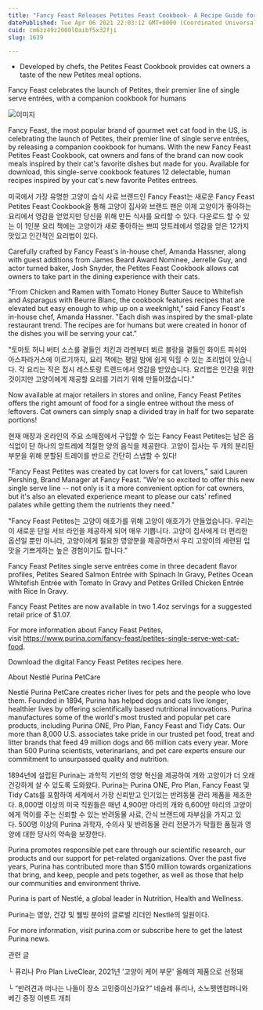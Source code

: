 ```yaml
---
title: "Fancy Feast Releases Petites Feast Cookbook- A Recipe Guide for Humans Inspired by Their New Single Serve Entrees for Cats"
datePublished: Tue Apr 06 2021 22:03:12 GMT+0000 (Coordinated Universal Time)
cuid: cm6zz49z2000l0aibf5x32fji
slug: 1639

---
```



- Developed by chefs, the Petites Feast Cookbook provides cat owners a taste of the new Petites meal options.

Fancy Feast celebrates the launch of Petites, their premier line of single serve entrées, with a companion cookbook for humans

![이미지](https://cdn.hashnode.com/res/hashnode/image/upload/v1739247604940/bc717fd6-a18e-4245-ab82-a906a870e741.jpeg)

Fancy Feast, the most popular brand of gourmet wet cat food in the US, is celebrating the launch of Petites, their premier line of single serve entrées, by releasing a companion cookbook for humans. With the new Fancy Feast Petites Feast Cookbook, cat owners and fans of the brand can now cook meals inspired by their cat's favorite dishes but made for you. Available for download, this single-serve cookbook features 12 delectable, human recipes inspired by your cat's new favorite Petites entrees.

미국에서 가장 유명한 고양이 습식 사료 브랜드인 Fancy Feast는 새로운 Fancy Feast Petites Feast Cookbook을 통해 고양이 집사와 브랜드 팬은 이제 고양이가 좋아하는 요리에서 영감을 얻었지만 당신을 위해 만든 식사를 요리할 수 ​​있다. 다운로드 할 수 있는 이 1인분 요리 책에는 고양이가 새로 좋아하는 쁘띠 앙트레에서 영감을 얻은 12가지 맛있고 인간적인 요리법이 있다.

Carefully crafted by Fancy Feast's in-house chef, Amanda Hassner, along with guest additions from James Beard Award Nominee, Jerrelle Guy, and actor turned baker, Josh Snyder, the Petites Feast Cookbook allows cat owners to take part in the dining experience with their cats.

"From Chicken and Ramen with Tomato Honey Butter Sauce to Whitefish and Asparagus with Beurre Blanc, the cookbook features recipes that are elevated but easy enough to whip up on a weeknight," said Fancy Feast's in-house chef, Amanda Hassner. "Each dish was inspired by the small-plate restaurant trend. The recipes are for humans but were created in honor of the dishes you will be serving your cat."

"토마토 허니 버터 소스를 곁들인 치킨과 라멘부터 뵈르 블랑을 곁들인 화이트 피쉬와 아스파라거스에 이르기까지, 요리 책에는 평일 밤에 쉽게 익힐 수 있는 조리법이 있습니다. 각 요리는 작은 접시 레스토랑 트렌드에서 영감을 받았습니다. 요리법은 인간을 위한 것이지만 고양이에게 제공할 요리를 기리기 위해 만들어졌습니다."

Now available at major retailers in stores and online, Fancy Feast Petites offers the right amount of food for a single entree without the mess of leftovers. Cat owners can simply snap a divided tray in half for two separate portions!

현재 매장과 온라인의 주요 소매점에서 구입할 수 있는 Fancy Feast Petites는 남은 음식없이 단 하나의 앙트레에 적절한 양의 음식을 제공한다. 고양이 집사는 두 개의 분리된 부분을 위해 분할된 트레이를 반으로 간단히 스냅할 수 있다!

"Fancy Feast Petites was created by cat lovers for cat lovers," said Lauren Pershing, Brand Manager at Fancy Feast. "We're so excited to offer this new single serve line -- not only is it a more convenient option for cat owners, but it's also an elevated experience meant to please our cats' refined palates while getting them the nutrients they need."

"Fancy Feast Petites는 고양이 애호가를 위해 고양이 애호가가 만들었습니다. 우리는 이 새로운 단일 서브 라인을 제공하게 되어 매우 기쁩니다. 고양이 집사에게 더 ​​편리한 옵션일 뿐만 아니라, 고양이에게 필요한 영양분을 제공하면서 우리 고양이의 세련된 입맛을 기쁘게하는 높은 경험이기도 합니다."

Fancy Feast Petites single serve entrées come in three decadent flavor profiles, Petites Seared Salmon Entrée with Spinach In Gravy, Petites Ocean Whitefish Entrée with Tomato In Gravy and Petites Grilled Chicken Entrée with Rice In Gravy.

Fancy Feast Petites are now available in two 1.4oz servings for a suggested retail price of $1.07.

For more information about Fancy Feast Petites, visit https://www.purina.com/fancy-feast/petites-single-serve-wet-cat-food.

Download the digital Fancy Feast Petites recipes here.

About Nestlé Purina PetCare

Nestlé Purina PetCare creates richer lives for pets and the people who love them. Founded in 1894, Purina has helped dogs and cats live longer, healthier lives by offering scientifically based nutritional innovations. Purina manufactures some of the world's most trusted and popular pet care products, including Purina ONE, Pro Plan, Fancy Feast and Tidy Cats. Our more than 8,000 U.S. associates take pride in our trusted pet food, treat and litter brands that feed 49 million dogs and 66 million cats every year. More than 500 Purina scientists, veterinarians, and pet care experts ensure our commitment to unsurpassed quality and nutrition.

1894년에 설립된 Purina는 과학적 기반의 영양 혁신을 제공하여 개와 고양이가 더 오래 건강하게 살 수 있도록 도와왔다. Purina는 Purina ONE, Pro Plan, Fancy Feast 및 Tidy Cats를 포함하여 세계에서 가장 신뢰받고 인기있는 반려동물 관리 제품을 제조한다. 8,000명 이상의 미국 직원들은 매년 4,900만 마리의 개와 6,600만 마리의 고양이에게 먹이를 주는 신뢰할 수 있는 반려동물 사료, 간식 브랜드에 자부심을 가지고 있다. 500명 이상의 Purina 과학자, 수의사 및 반려동물 관리 전문가가 탁월한 품질과 영양에 대한 당사의 약속을 보장한다.

Purina promotes responsible pet care through our scientific research, our products and our support for pet-related organizations. Over the past five years, Purina has contributed more than $150 million towards organizations that bring, and keep, people and pets together, as well as those that help our communities and environment thrive.

Purina is part of Nestlé, a global leader in Nutrition, Health and Wellness.

Purina는 영양, 건강 및 웰빙 분야의 글로벌 리더인 Nestlé의 일원이다.

For more information, visit purina.com or subscribe here to get the latest Purina news.

관련 글

└ 퓨리나 Pro Plan LiveClear, 2021년 '고양이 케어 부문' 올해의 제품으로 선정돼

└ “반려견과 떠나는 나들이 장소 고민중이신가요?” 네슬레 퓨리나, 소노펫앤컴퍼니와 베긴 증정 이벤트 개최